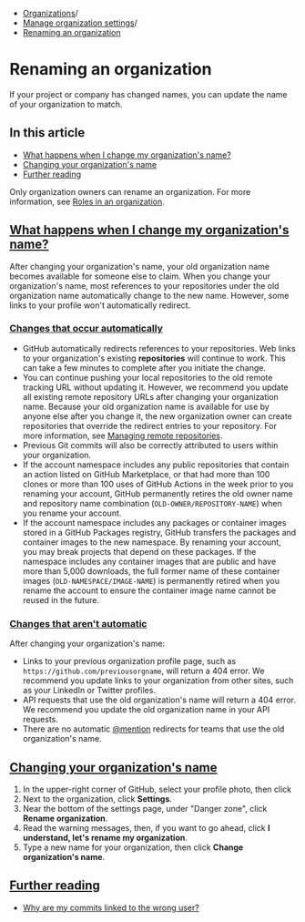   * [Organizations](https://docs.github.com/en/organizations "Organizations")/
  * [Manage organization settings](https://docs.github.com/en/organizations/managing-organization-settings "Manage organization settings")/
  * [Renaming an organization](https://docs.github.com/en/organizations/managing-organization-settings/renaming-an-organization "Renaming an organization")


# Renaming an organization
If your project or company has changed names, you can update the name of your organization to match.
## In this article
  * [What happens when I change my organization's name?](https://docs.github.com/en/organizations/managing-organization-settings/renaming-an-organization#what-happens-when-i-change-my-organizations-name)
  * [Changing your organization's name](https://docs.github.com/en/organizations/managing-organization-settings/renaming-an-organization#changing-your-organizations-name)
  * [Further reading](https://docs.github.com/en/organizations/managing-organization-settings/renaming-an-organization#further-reading)


Only organization owners can rename an organization. For more information, see [Roles in an organization](https://docs.github.com/en/organizations/managing-peoples-access-to-your-organization-with-roles/roles-in-an-organization).
## [What happens when I change my organization's name?](https://docs.github.com/en/organizations/managing-organization-settings/renaming-an-organization#what-happens-when-i-change-my-organizations-name)
After changing your organization's name, your old organization name becomes available for someone else to claim. When you change your organization's name, most references to your repositories under the old organization name automatically change to the new name. However, some links to your profile won't automatically redirect.
### [Changes that occur automatically](https://docs.github.com/en/organizations/managing-organization-settings/renaming-an-organization#changes-that-occur-automatically)
  * GitHub automatically redirects references to your repositories. Web links to your organization's existing **repositories** will continue to work. This can take a few minutes to complete after you initiate the change.
  * You can continue pushing your local repositories to the old remote tracking URL without updating it. However, we recommend you update all existing remote repository URLs after changing your organization name. Because your old organization name is available for use by anyone else after you change it, the new organization owner can create repositories that override the redirect entries to your repository. For more information, see [Managing remote repositories](https://docs.github.com/en/get-started/git-basics/managing-remote-repositories).
  * Previous Git commits will also be correctly attributed to users within your organization.
  * If the account namespace includes any public repositories that contain an action listed on GitHub Marketplace, or that had more than 100 clones or more than 100 uses of GitHub Actions in the week prior to you renaming your account, GitHub permanently retires the old owner name and repository name combination (`OLD-OWNER/REPOSITORY-NAME`) when you rename your account.
  * If the account namespace includes any packages or container images stored in a GitHub Packages registry, GitHub transfers the packages and container images to the new namespace. By renaming your account, you may break projects that depend on these packages. If the namespace includes any container images that are public and have more than 5,000 downloads, the full former name of these container images (`OLD-NAMESPACE/IMAGE-NAME`) is permanently retired when you rename the account to ensure the container image name cannot be reused in the future.


### [Changes that aren't automatic](https://docs.github.com/en/organizations/managing-organization-settings/renaming-an-organization#changes-that-arent-automatic)
After changing your organization's name:
  * Links to your previous organization profile page, such as `https://github.com/previousorgname`, will return a 404 error. We recommend you update links to your organization from other sites, such as your LinkedIn or Twitter profiles.
  * API requests that use the old organization's name will return a 404 error. We recommend you update the old organization name in your API requests.
  * There are no automatic [@mention](https://docs.github.com/en/get-started/writing-on-github/getting-started-with-writing-and-formatting-on-github/basic-writing-and-formatting-syntax#mentioning-people-and-teams) redirects for teams that use the old organization's name.


## [Changing your organization's name](https://docs.github.com/en/organizations/managing-organization-settings/renaming-an-organization#changing-your-organizations-name)
  1. In the upper-right corner of GitHub, select your profile photo, then click 
  2. Next to the organization, click **Settings**.
  3. Near the bottom of the settings page, under "Danger zone", click **Rename organization**.
  4. Read the warning messages, then, if you want to go ahead, click **I understand, let's rename my organization**.
  5. Type a new name for your organization, then click **Change organization's name**.


## [Further reading](https://docs.github.com/en/organizations/managing-organization-settings/renaming-an-organization#further-reading)
  * [Why are my commits linked to the wrong user?](https://docs.github.com/en/pull-requests/committing-changes-to-your-project/troubleshooting-commits/why-are-my-commits-linked-to-the-wrong-user)


